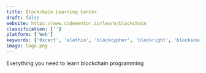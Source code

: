 ```yaml
---
title: Blockchain Learning Center
draft: false 
website: https://www.codementor.io/learn/blockchain
classification: ['']
platform: ['Web']
keywords: ['0xcert', 'alethio', 'blockcypher', 'blockright', 'blockscore', 'blockchain_demo', 'blockchain_startups_map', 'blockchaini.co', 'blockstack', 'blockstack_signature_bounties', 'company_advisory_verification_by_springrole', 'cryptomod', 'ethereum_syllabus', 'fluree', 'mint_blockchain', 'opporty', 'social_blockchain', 'velix.id', 'mempool']
image: logo.png
---
```

Everything you need to learn blockchain programming